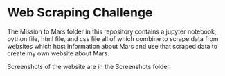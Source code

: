 # Web Scraping Challenge
The Mission to Mars folder in this repository contains a jupyter notebook, python file, html file, and css file all of which combine to scrape data from websites which host information about Mars and use that scraped data to create my own website about Mars.

Screenshots of the website are in the Screenshots folder.
